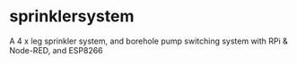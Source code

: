# sprinklersystem
A 4 x leg sprinkler system, and borehole pump switching system with RPi &amp; Node-RED, and ESP8266
